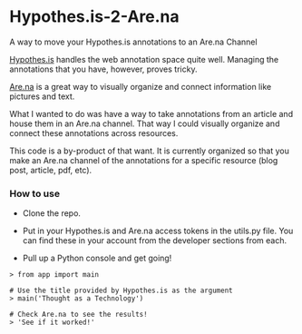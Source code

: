 # Hypothes.is-2-Are.na
A way to move your Hypothes.is annotations to an Are.na Channel

[Hypothes.is](https://hypothes.is) handles the web annotation space quite well. Managing the annotations that you have, however, proves tricky.

[Are.na](https://are.na) is a great way to visually organize and connect information like pictures and text.

What I wanted to do was have a way to take annotations from an article and house them in an Are.na channel. That way I could visually organize and connect these annotations across resources.

This code is a by-product of that want. It is currently organized so that you make an Are.na channel of the annotations for a specific resource (blog post, article, pdf, etc).

### How to use

- Clone the repo.

- Put in your Hypothes.is and Are.na access tokens in the utils.py file. You can find these in your account from the developer sections from each.

- Pull up a Python console and get going! 

```
> from app import main

# Use the title provided by Hypothes.is as the argument
> main('Thought as a Technology')

# Check Are.na to see the results!
> 'See if it worked!'
```
